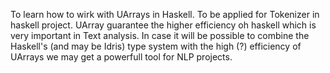 To learn how to wirk with UArrays in Haskell. To be applied for Tokenizer in haskell project. UArray guarantee the higher efficiency oh haskell which is very important in Text analysis. In case it will be possible to combine the Haskell's (and may be Idris) type system with the high (?) efficiency of UArrays we may get a powerfull tool for NLP projects. 
